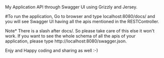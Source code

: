 My Application API through Swagger UI using Grizzly and Jersey.

#To run the application, Go to browser and type localhost:8080/docs/ and you will see Swagger UI having all the apis mentioned in the RESTController.

Note* There is a slash after docs/. So please take care of this else it won't work. If you want to see the whole schema of all the apis of your application, please type http://localhost:8080/swagger.json.

Enjy and Happy coding and sharing as well :-) 

